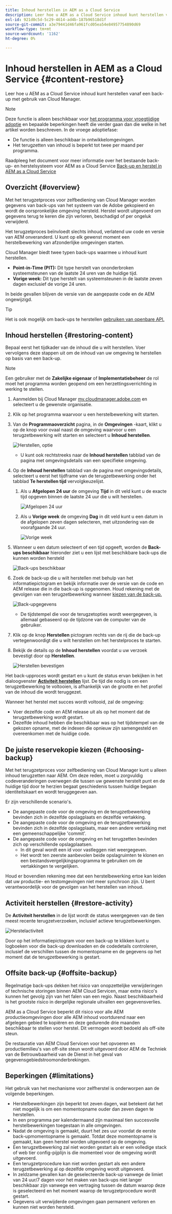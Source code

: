 ```yaml
---
title: Inhoud herstellen in AEM as a Cloud Service
description: Leer hoe u AEM as a Cloud Service inhoud kunt herstellen vanaf een back-up met gebruik van Cloud Manager.
exl-id: 921d0c5d-5c29-4614-ad4b-187b96518d1f
source-git-commit: a3e79441d46fa961fcd05ea54e84957754890d69
workflow-type: tm+mt
source-wordcount: '1162'
ht-degree: 0%

---
```



# Inhoud herstellen in AEM as a Cloud Service {#content-restore}

Leer hoe u AEM as a Cloud Service inhoud kunt herstellen vanaf een back-up met gebruik van Cloud Manager.

>[!NOTE]
>
>Deze functie is alleen beschikbaar voor [het programma voor vroegtijdige adoptie](/help/implementing/cloud-manager/release-notes/current.md#early-adoption) en bepaalde beperkingen heeft die verder gaan dan die welke in het artikel worden beschreven. In de vroege adoptiefase:
>
>* De functie is alleen beschikbaar in ontwikkelomgevingen.
>* Het terugzetten van inhoud is beperkt tot twee per maand per programma.
>
>Raadpleeg het document voor meer informatie over het bestaande back-up- en herstelsysteem voor AEM as a Cloud Service [Back-up en herstel in AEM as a Cloud Service](/help/operations/backup.md)

## Overzicht {#overview}

Met het terugzetproces voor zelfbediening van Cloud Manager worden gegevens van back-ups van het systeem van de Adobe gekopieerd en wordt de oorspronkelijke omgeving hersteld. Herstel wordt uitgevoerd om gegevens terug te keren die zijn verloren, beschadigd of per ongeluk verwijderd.

Het terugzetproces beïnvloedt slechts inhoud, verlatend uw code en versie van AEM onveranderd. U kunt op elk gewenst moment een herstelbewerking van afzonderlijke omgevingen starten.

Cloud Manager biedt twee typen back-ups waarmee u inhoud kunt herstellen.

* **Point-in-Time (PIT):** Dit type herstelt van ononderbroken systeemsteunen van de laatste 24 uren van de huidige tijd.
* **Vorige week:** Dit type herstelt van systeemsteunen in de laatste zeven dagen exclusief de vorige 24 uren.

In beide gevallen blijven de versie van de aangepaste code en de AEM ongewijzigd.

>[!TIP]
>
>Het is ook mogelijk om back-ups te herstellen [gebruiken van openbare API.](https://developer.adobe.com/experience-cloud/cloud-manager/reference/api/)

## Inhoud herstellen {#restoring-content}

Bepaal eerst het tijdkader van de inhoud die u wilt herstellen. Voer vervolgens deze stappen uit om de inhoud van uw omgeving te herstellen op basis van een back-up.

>[!NOTE]
>
>Een gebruiker met de **Zakelijke eigenaar** of **Implementatiebeheer** de rol moet het programma worden geopend om een herzettingsverrichting in werking te stellen.

1. Aanmelden bij Cloud Manager [my.cloudmanager.adobe.com](https://my.cloudmanager.adobe.com/) en selecteert u de gewenste organisatie.

1. Klik op het programma waarvoor u een herstelbewerking wilt starten.

1. Van de **Programmaoverzicht** pagina, in de **Omgevingen** -kaart, klikt u op de knop voor ovaal naast de omgeving waarvoor u een terugzetbewerking wilt starten en selecteert u **Inhoud herstellen**.

   ![Herstellen, optie](assets/backup-option.png)

   * U kunt ook rechtstreeks naar de **Inhoud herstellen** tabblad van de pagina met omgevingsdetails van een specifieke omgeving.

1. Op de **Inhoud herstellen** tabblad van de pagina met omgevingsdetails, selecteert u eerst het tijdframe van de terugzetbewerking onder het tabblad **Te herstellen tijd** vervolgkeuzelijst.

   1. Als u **Afgelopen 24 uur** de omgeving **Tijd** in dit veld kunt u de exacte tijd opgeven binnen de laatste 24 uur die u wilt herstellen.

      ![Afgelopen 24 uur](assets/backup-time.png)

   1. Als u **Vorige week** de omgeving **Dag** in dit veld kunt u een datum in de afgelopen zeven dagen selecteren, met uitzondering van de voorafgaande 24 uur.

      ![Vorige week](assets/backup-date.png)

1. Wanneer u een datum selecteert of een tijd opgeeft, worden de **Back-ups beschikbaar** hieronder ziet u een lijst met beschikbare back-ups die kunnen worden hersteld

   ![Back-ups beschikbaar](assets/backup-available.png)

1. Zoek de back-up die u wilt herstellen met behulp van het informatiepictogram en bekijk informatie over de versie van de code en AEM release die in die back-up is opgenomen. Houd rekening met de gevolgen van een terugzetbewerking wanneer [kiezen van de back-up.](#choosing-the-right-backup)

   ![Back-upgegevens](assets/backup-info.png)

   * De tijdstempel die voor de terugzetopties wordt weergegeven, is allemaal gebaseerd op de tijdzone van de computer van de gebruiker.

1. Klik op de knop **Herstellen** pictogram rechts van de rij die de back-up vertegenwoordigt die u wilt herstellen om het herstelproces te starten.

1. Bekijk de details op de **Inhoud herstellen** voordat u uw verzoek bevestigt door op **Herstellen**.

   ![Herstellen bevestigen](assets/backup-restore.png)

Het back-upproces wordt gestart en u kunt de status ervan bekijken in het dialoogvenster **[Activiteit herstellen](#restore-activity)** lijst. De tijd die nodig is om een terugzetbewerking te voltooien, is afhankelijk van de grootte en het profiel van de inhoud die wordt teruggezet.

Wanneer het herstel met succes wordt voltooid, zal de omgeving:

* Voer dezelfde code en AEM release uit als op het moment dat de terugzetbewerking wordt gestart.
* Dezelfde inhoud hebben die beschikbaar was op het tijdstempel van de gekozen opname, met de indexen die opnieuw zijn samengesteld en overeenkomen met de huidige code.

## De juiste reservekopie kiezen {#choosing-backup}

Met het terugzetproces voor zelfbediening van Cloud Manager kunt u alleen inhoud terugzetten naar AEM. Om deze reden, moet u zorgvuldig codeveranderingen overwegen die tussen uw gewenste herstelt punt en de huidige tijd door te herzien begaat geschiedenis tussen huidige begaan identiteitskaart en wordt teruggegeven aan.

Er zijn verschillende scenario&#39;s.

* De aangepaste code voor de omgeving en de terugzetbewerking bevinden zich in dezelfde opslagplaats en dezelfde vertakking.
* De aangepaste code voor de omgeving en de terugzetbewerking bevinden zich in dezelfde opslagplaats, maar een andere vertakking met een gemeenschappelijke &#39;commit&#39;.
* De aangepaste code voor de omgeving en het terugzetten bevinden zich op verschillende opslagplaatsen.
   * In dit geval wordt een id voor vastleggen niet weergegeven.
   * Het wordt ten zeerste aanbevolen beide opslagruimten te klonen en een bestandsvergelijkingsprogramma te gebruiken om de vertakkingen te vergelijken.

Houd er bovendien rekening mee dat een herstelbewerking ertoe kan leiden dat uw productie- en testomgevingen niet meer synchroon zijn. U bent verantwoordelijk voor de gevolgen van het herstellen van inhoud.

## Activiteit herstellen {#restore-activity}

De **Activiteit herstellen** in de lijst wordt de status weergegeven van de tien meest recente terugzetverzoeken, inclusief actieve terugzetbewerkingen.

![Herstelactiviteit](assets/backup-activity.png)

Door op het informatiepictogram voor een back-up te klikken kunt u logboeken voor die back-up downloaden en de codedetails controleren, inclusief de verschillen tussen de momentopname en de gegevens op het moment dat de terugzetbewerking is gestart.

## Offsite back-up {#offsite-backup}

Regelmatige back-ups dekken het risico van onopzettelijke verwijderingen of technische storingen binnen AEM Cloud Servicen, maar extra risico&#39;s kunnen het gevolg zijn van het falen van een regio. Naast beschikbaarheid is het grootste risico in dergelijke regionale uitvallen een gegevensverlies.

AEM as a Cloud Service beperkt dit risico voor alle AEM productieomgevingen door alle AEM inhoud voortdurend naar een afgelegen gebied te kopiëren en deze gedurende drie maanden beschikbaar te stellen voor herstel. Dit vermogen wordt bedoeld als off-site steun.

De restauratie van AEM Cloud Servicen voor het opvoeren en productiemilieu&#39;s van off-site steun wordt uitgevoerd door AEM de Techniek van de Betrouwbaarheid van de Dienst in het geval van gegevensgebiedstroomonderbrekingen.

## Beperkingen {#limitations}

Het gebruik van het mechanisme voor zelfherstel is onderworpen aan de volgende beperkingen.

* Herstelbewerkingen zijn beperkt tot zeven dagen, wat betekent dat het niet mogelijk is om een momentopname ouder dan zeven dagen te herstellen.
* In een programma per kalendermaand zijn maximaal tien succesvolle herstelbewerkingen toegestaan in alle omgevingen.
* Nadat de omgeving is gemaakt, duurt het zes uur voordat de eerste back-upmomentopname is gemaakt. Totdat deze momentopname is gemaakt, kan geen herstel worden uitgevoerd op de omgeving.
* Een terugzetbewerking zal niet worden gestart als er een volledige stack of web tier config-pijplijn is die momenteel voor de omgeving wordt uitgevoerd.
* Een terugzetprocedure kan niet worden gestart als een andere terugzetbewerking al op dezelfde omgeving wordt uitgevoerd.
* In zeldzame gevallen kan de geselecteerde back-up vanwege de limiet van 24 uur/7 dagen voor het maken van back-ups niet langer beschikbaar zijn vanwege een vertraging tussen de datum waarop deze is geselecteerd en het moment waarop de terugzetprocedure wordt gestart.
* Gegevens uit verwijderde omgevingen gaan permanent verloren en kunnen niet worden hersteld.
